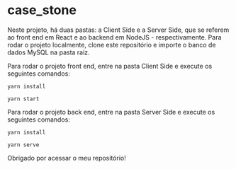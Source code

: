 # case_stone

Neste projeto, há duas pastas: a Client Side e a Server Side, que se referem ao front end em React e ao backend em NodeJS - respectivamente. Para rodar o projeto localmente, clone este repositório e importe o banco de dados MySQL na pasta raiz.

Para rodar o projeto front end, entre na pasta Client Side e execute os seguintes comandos:

`yarn install`

`yarn start`

Para rodar o projeto back end, entre na pasta Server Side e execute os seguintes comandos:

`yarn install`

`yarn serve`

Obrigado por acessar o meu repositório!
